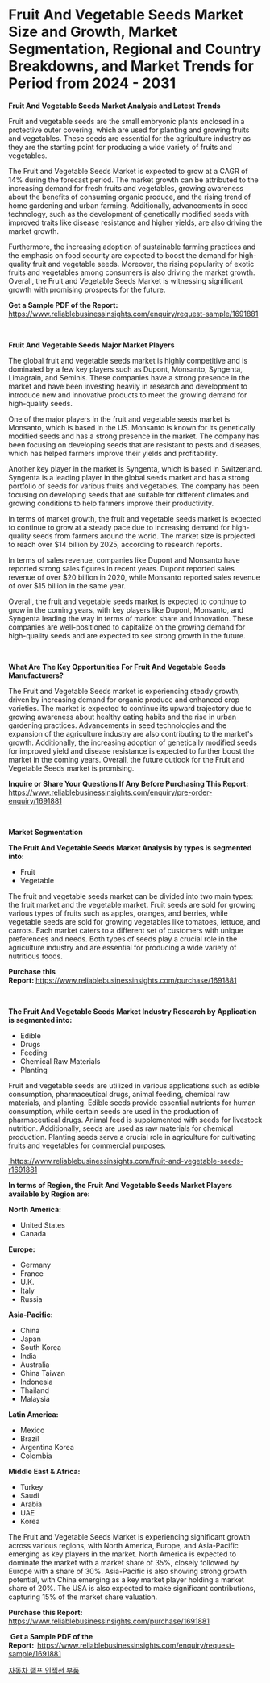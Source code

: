 <p><h1>Fruit And Vegetable Seeds Market Size and Growth, Market Segmentation, Regional and Country Breakdowns, and Market Trends for Period from 2024 -  2031</h1></p><p><strong>Fruit And Vegetable Seeds Market Analysis and Latest Trends</strong></p>
<p><p>Fruit and vegetable seeds are the small embryonic plants enclosed in a protective outer covering, which are used for planting and growing fruits and vegetables. These seeds are essential for the agriculture industry as they are the starting point for producing a wide variety of fruits and vegetables.</p><p>The Fruit and Vegetable Seeds Market is expected to grow at a CAGR of 14% during the forecast period. The market growth can be attributed to the increasing demand for fresh fruits and vegetables, growing awareness about the benefits of consuming organic produce, and the rising trend of home gardening and urban farming. Additionally, advancements in seed technology, such as the development of genetically modified seeds with improved traits like disease resistance and higher yields, are also driving the market growth.</p><p>Furthermore, the increasing adoption of sustainable farming practices and the emphasis on food security are expected to boost the demand for high-quality fruit and vegetable seeds. Moreover, the rising popularity of exotic fruits and vegetables among consumers is also driving the market growth. Overall, the Fruit and Vegetable Seeds Market is witnessing significant growth with promising prospects for the future.</p></p>
<p><strong>Get a Sample PDF of the Report:&nbsp;</strong> <a href="https://www.reliablebusinessinsights.com/enquiry/request-sample/1691881">https://www.reliablebusinessinsights.com/enquiry/request-sample/1691881</a></p>
<p>&nbsp;</p>
<p><strong>Fruit And Vegetable Seeds Major Market Players</strong></p>
<p><p>The global fruit and vegetable seeds market is highly competitive and is dominated by a few key players such as Dupont, Monsanto, Syngenta, Limagrain, and Seminis. These companies have a strong presence in the market and have been investing heavily in research and development to introduce new and innovative products to meet the growing demand for high-quality seeds.</p><p>One of the major players in the fruit and vegetable seeds market is Monsanto, which is based in the US. Monsanto is known for its genetically modified seeds and has a strong presence in the market. The company has been focusing on developing seeds that are resistant to pests and diseases, which has helped farmers improve their yields and profitability.</p><p>Another key player in the market is Syngenta, which is based in Switzerland. Syngenta is a leading player in the global seeds market and has a strong portfolio of seeds for various fruits and vegetables. The company has been focusing on developing seeds that are suitable for different climates and growing conditions to help farmers improve their productivity.</p><p>In terms of market growth, the fruit and vegetable seeds market is expected to continue to grow at a steady pace due to increasing demand for high-quality seeds from farmers around the world. The market size is projected to reach over $14 billion by 2025, according to research reports.</p><p>In terms of sales revenue, companies like Dupont and Monsanto have reported strong sales figures in recent years. Dupont reported sales revenue of over $20 billion in 2020, while Monsanto reported sales revenue of over $15 billion in the same year.</p><p>Overall, the fruit and vegetable seeds market is expected to continue to grow in the coming years, with key players like Dupont, Monsanto, and Syngenta leading the way in terms of market share and innovation. These companies are well-positioned to capitalize on the growing demand for high-quality seeds and are expected to see strong growth in the future.</p></p>
<p>&nbsp;</p>
<p><strong>What Are The Key Opportunities For Fruit And Vegetable Seeds Manufacturers?</strong></p>
<p><p>The Fruit and Vegetable Seeds market is experiencing steady growth, driven by increasing demand for organic produce and enhanced crop varieties. The market is expected to continue its upward trajectory due to growing awareness about healthy eating habits and the rise in urban gardening practices. Advancements in seed technologies and the expansion of the agriculture industry are also contributing to the market's growth. Additionally, the increasing adoption of genetically modified seeds for improved yield and disease resistance is expected to further boost the market in the coming years. Overall, the future outlook for the Fruit and Vegetable Seeds market is promising.</p></p>
<p><strong>Inquire or Share Your Questions If Any Before Purchasing This Report:</strong> <a href="https://www.reliablebusinessinsights.com/enquiry/pre-order-enquiry/1691881">https://www.reliablebusinessinsights.com/enquiry/pre-order-enquiry/1691881</a></p>
<p>&nbsp;</p>
<p><strong>Market Segmentation</strong></p>
<p><strong>The Fruit And Vegetable Seeds Market Analysis by types is segmented into:</strong></p>
<p><ul><li>Fruit</li><li>Vegetable</li></ul></p>
<p><p>The fruit and vegetable seeds market can be divided into two main types: the fruit market and the vegetable market. Fruit seeds are sold for growing various types of fruits such as apples, oranges, and berries, while vegetable seeds are sold for growing vegetables like tomatoes, lettuce, and carrots. Each market caters to a different set of customers with unique preferences and needs. Both types of seeds play a crucial role in the agriculture industry and are essential for producing a wide variety of nutritious foods.</p></p>
<p><strong>Purchase this Report:&nbsp;</strong><a href="https://www.reliablebusinessinsights.com/purchase/1691881">https://www.reliablebusinessinsights.com/purchase/1691881</a></p>
<p>&nbsp;</p>
<p><strong>The Fruit And Vegetable Seeds Market Industry Research by Application is segmented into:</strong></p>
<p><ul><li>Edible</li><li>Drugs</li><li>Feeding</li><li>Chemical Raw Materials</li><li>Planting</li></ul></p>
<p><p>Fruit and vegetable seeds are utilized in various applications such as edible consumption, pharmaceutical drugs, animal feeding, chemical raw materials, and planting. Edible seeds provide essential nutrients for human consumption, while certain seeds are used in the production of pharmaceutical drugs. Animal feed is supplemented with seeds for livestock nutrition. Additionally, seeds are used as raw materials for chemical production. Planting seeds serve a crucial role in agriculture for cultivating fruits and vegetables for commercial purposes.</p></p>
<p><a href="https://www.reliablebusinessinsights.com/fruit-and-vegetable-seeds-r1691881">&nbsp;https://www.reliablebusinessinsights.com/fruit-and-vegetable-seeds-r1691881</a></p>
<p><strong>In terms of Region, the Fruit And Vegetable Seeds Market Players available by Region are:</strong></p>
<p>
    <p> <strong> North America: </strong>
        <ul>
            <li>United States</li>
            <li>Canada</li>
        </ul>
        </p> 
    <p> <strong> Europe: </strong>
        <ul>
            <li>Germany</li>
            <li>France</li>
            <li>U.K.</li>
            <li>Italy</li>
            <li>Russia</li>
        </ul>
        </p> 
    <p> <strong> Asia-Pacific: </strong>
        <ul>
            <li>China</li>
            <li>Japan</li>
            <li>South Korea</li>
            <li>India</li>
            <li>Australia</li>
            <li>China Taiwan</li>
            <li>Indonesia</li>
            <li>Thailand</li>
            <li>Malaysia</li>
        </ul>
        </p> 
    <p> <strong> Latin America: </strong>
        <ul>
            <li>Mexico</li>
            <li>Brazil</li>
            <li>Argentina Korea</li>
            <li>Colombia</li>
        </ul>
        </p> 
    <p> <strong> Middle East & Africa: </strong>
        <ul>
            <li>Turkey</li>
            <li>Saudi</li>
            <li>Arabia</li>
            <li>UAE</li>
            <li>Korea</li>
        </ul>
    </p>
    </p>
<p><p>The Fruit and Vegetable Seeds Market is experiencing significant growth across various regions, with North America, Europe, and Asia-Pacific emerging as key players in the market. North America is expected to dominate the market with a market share of 35%, closely followed by Europe with a share of 30%. Asia-Pacific is also showing strong growth potential, with China emerging as a key market player holding a market share of 20%. The USA is also expected to make significant contributions, capturing 15% of the market share valuation.</p></p>
<p><strong>Purchase this Report: </strong><a href="https://www.reliablebusinessinsights.com/purchase/1691881">https://www.reliablebusinessinsights.com/purchase/1691881</a></p>
<p>&nbsp;<strong>Get a Sample PDF of the Report:&nbsp;&nbsp;</strong><a href="https://www.reliablebusinessinsights.com/enquiry/request-sample/1691881">https://www.reliablebusinessinsights.com/enquiry/request-sample/1691881</a></p>
<p><strong></strong></p>
<p><p><a href="https://medium.com/@staceyhilll80/%EC%9E%90%EB%8F%99%EC%B0%A8-%EB%9E%A8%ED%94%84-%EC%82%AC%EC%B6%9C%EB%B6%80%ED%92%88-%EC%8B%9C%EC%9E%A5-%EA%B7%9C%EB%AA%A8-%EC%8B%9C%EC%9E%A5-%EC%A0%84%EB%A7%9D-%EB%B0%8F-%EC%8B%9C%EC%9E%A5-%EC%98%88%EC%B8%A1-2024%EB%85%84%EB%B6%80%ED%84%B0-2031%EB%85%84-325d19083b78">자동차 램프 인젝션 부품</a></p></p>